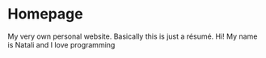 # Homepage
My very own personal website. Basically this is just a résumé.
Hi! My name is Natali and I love programming
